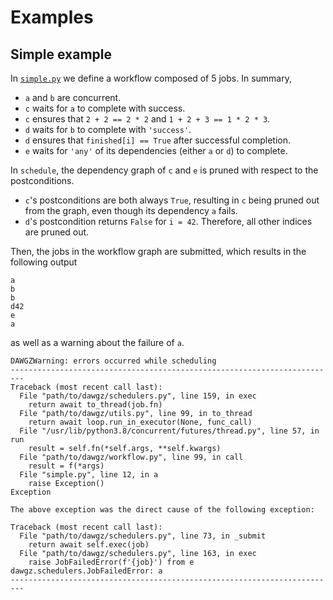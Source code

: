# Examples

## Simple example

In [`simple.py`](simple.py) we define a workflow composed of 5 jobs. In summary,

* `a` and `b` are concurrent.
* `c` waits for `a` to complete with success.
* `c` ensures that `2 + 2 == 2 * 2` and `1 + 2 + 3 == 1 * 2 * 3`.
* `d` waits for `b` to complete with `'success'`.
* `d` ensures that `finished[i] == True` after successful completion.
* `e` waits for `'any'` of its dependencies (either `a` or `d`) to complete.

In `schedule`, the dependency graph of `c` and `e` is pruned with respect to the postconditions.

* `c`'s postconditions are both always `True`, resulting in `c` being pruned out from the graph, even though its dependency `a` fails.
* `d`'s postcondition returns `False` for `i = 42`. Therefore, all other indices are pruned out.

Then, the jobs in the workflow graph are submitted, which results in the following output

```
a
b
b
d42
e
a
```

as well as a warning about the failure of `a`.

```
DAWGZWarning: errors occurred while scheduling
-------------------------------------------------------------------------
Traceback (most recent call last):
  File "path/to/dawgz/schedulers.py", line 159, in exec
    return await to_thread(job.fn)
  File "path/to/dawgz/utils.py", line 99, in to_thread
    return await loop.run_in_executor(None, func_call)
  File "/usr/lib/python3.8/concurrent/futures/thread.py", line 57, in run
    result = self.fn(*self.args, **self.kwargs)
  File "path/to/dawgz/workflow.py", line 99, in call
    result = f(*args)
  File "simple.py", line 12, in a
    raise Exception()
Exception

The above exception was the direct cause of the following exception:

Traceback (most recent call last):
  File "path/to/dawgz/schedulers.py", line 73, in _submit
    return await self.exec(job)
  File "path/to/dawgz/schedulers.py", line 163, in exec
    raise JobFailedError(f'{job}') from e
dawgz.schedulers.JobFailedError: a
-------------------------------------------------------------------------
```
